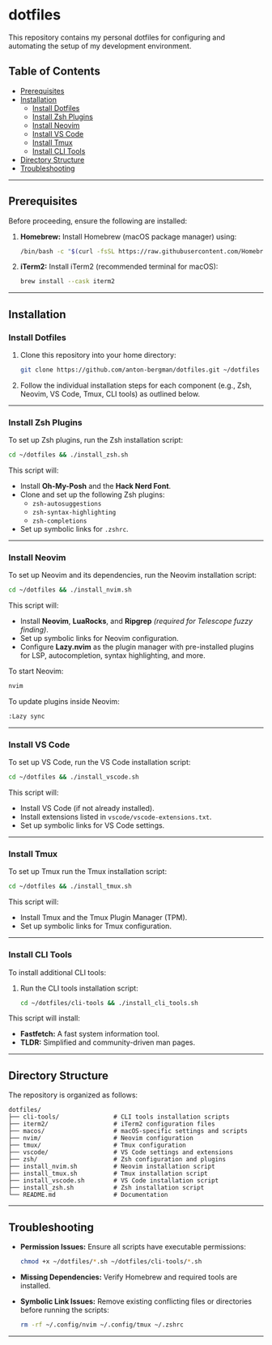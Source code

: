 # dotfiles

This repository contains my personal dotfiles for configuring and automating the setup of my development environment.

## Table of Contents

- [Prerequisites](#prerequisites)
- [Installation](#installation)
  - [Install Dotfiles](#install-dotfiles)
  - [Install Zsh Plugins](#install-zsh-plugins)
  - [Install Neovim](#install-neovim)
  - [Install VS Code](#install-vs-code)
  - [Install Tmux](#install-tmux)
  - [Install CLI Tools](#install-cli-tools)
- [Directory Structure](#directory-structure)
- [Troubleshooting](#troubleshooting)

---

## Prerequisites

Before proceeding, ensure the following are installed:

1. **Homebrew:** Install Homebrew (macOS package manager) using:

   ```bash
   /bin/bash -c "$(curl -fsSL https://raw.githubusercontent.com/Homebrew/install/HEAD/install.sh)"
   ```

2. **iTerm2:** Install iTerm2 (recommended terminal for macOS):
   ```bash
   brew install --cask iterm2
   ```

---

## Installation

### Install Dotfiles

1. Clone this repository into your home directory:

   ```bash
   git clone https://github.com/anton-bergman/dotfiles.git ~/dotfiles
   ```

2. Follow the individual installation steps for each component (e.g., Zsh, Neovim, VS Code, Tmux, CLI tools) as outlined below.

---

### Install Zsh Plugins

To set up Zsh plugins, run the Zsh installation script:

```bash
cd ~/dotfiles && ./install_zsh.sh
```

This script will:

- Install **Oh-My-Posh** and the **Hack Nerd Font**.
- Clone and set up the following Zsh plugins:
  - `zsh-autosuggestions`
  - `zsh-syntax-highlighting`
  - `zsh-completions`
- Set up symbolic links for `.zshrc`.

---

### Install Neovim

To set up Neovim and its dependencies, run the Neovim installation script:

```bash
cd ~/dotfiles && ./install_nvim.sh
```

This script will:

- Install **Neovim**, **LuaRocks**, and **Ripgrep** _(required for Telescope fuzzy finding)_.
- Set up symbolic links for Neovim configuration.
- Configure **Lazy.nvim** as the plugin manager with pre-installed plugins for LSP, autocompletion, syntax highlighting, and more.

To start Neovim:

```bash
nvim
```

To update plugins inside Neovim:

```bash
:Lazy sync
```

---

### Install VS Code

To set up VS Code, run the VS Code installation script:

```bash
cd ~/dotfiles && ./install_vscode.sh
```

This script will:

- Install VS Code (if not already installed).
- Install extensions listed in `vscode/vscode-extensions.txt`.
- Set up symbolic links for VS Code settings.

---

### Install Tmux

To set up Tmux run the Tmux installation script:

```bash
cd ~/dotfiles && ./install_tmux.sh
```

This script will:

- Install Tmux and the Tmux Plugin Manager (TPM).
- Set up symbolic links for Tmux configuration.

---

### Install CLI Tools

To install additional CLI tools:

1. Run the CLI tools installation script:
   ```bash
   cd ~/dotfiles/cli-tools && ./install_cli_tools.sh
   ```

This script will install:

- **Fastfetch:** A fast system information tool.
- **TLDR:** Simplified and community-driven man pages.

---

## Directory Structure

The repository is organized as follows:

```
dotfiles/
├── cli-tools/               # CLI tools installation scripts
├── iterm2/                  # iTerm2 configuration files
├── macos/                   # macOS-specific settings and scripts
├── nvim/                    # Neovim configuration
├── tmux/                    # Tmux configuration
├── vscode/                  # VS Code settings and extensions
├── zsh/                     # Zsh configuration and plugins
├── install_nvim.sh          # Neovim installation script
├── install_tmux.sh          # Tmux installation script
├── install_vscode.sh        # VS Code installation script
├── install_zsh.sh           # Zsh installation script
└── README.md                # Documentation
```

---

## Troubleshooting

- **Permission Issues:** Ensure all scripts have executable permissions:

  ```bash
  chmod +x ~/dotfiles/*.sh ~/dotfiles/cli-tools/*.sh
  ```

- **Missing Dependencies:** Verify Homebrew and required tools are installed.

- **Symbolic Link Issues:** Remove existing conflicting files or directories before running the scripts:
  ```bash
  rm -rf ~/.config/nvim ~/.config/tmux ~/.zshrc
  ```

---
